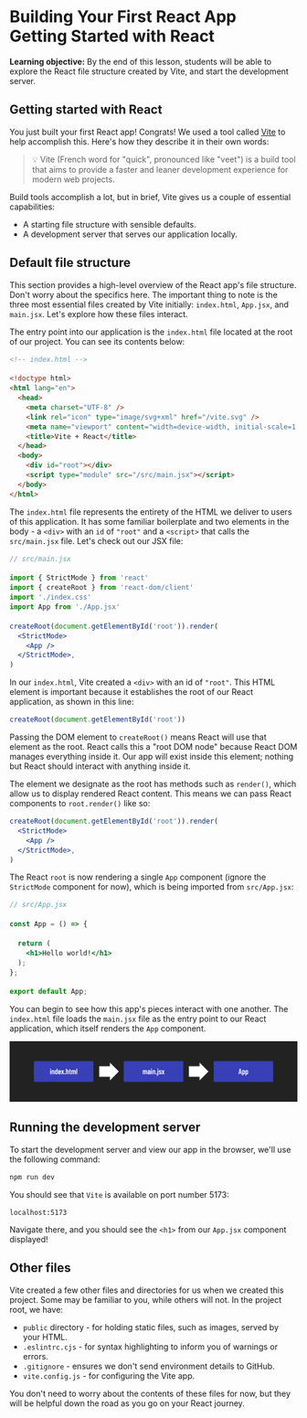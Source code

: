 <h1>
  <span class="headline">Building Your First React App</span>
  <span class="subhead">Getting Started with React</span>
</h1>

**Learning objective:** By the end of this lesson, students will be able to explore the React file structure created by Vite, and start the development server.

## Getting started with React

You just built your first React app! Congrats! We used a tool called [Vite](https://vite.dev/guide/) to help accomplish this. Here's how they describe it in their own words:

> 💡 Vite (French word for "quick", pronounced like "veet") is a build tool that aims to provide a faster and leaner development experience for modern web projects.

Build tools accomplish a lot, but in brief, Vite gives us a couple of essential capabilities:

- A starting file structure with sensible defaults.
- A development server that serves our application locally.

## Default file structure

This section provides a high-level overview of the React app's file structure. Don't worry about the specifics here. The important thing to note is the three most essential files created by Vite initially: `index.html`, `App.jsx`, and `main.jsx`. Let's explore how these files interact.

The entry point into our application is the `index.html` file located at the root of our project. You can see its contents below:

```html
<!-- index.html -->

<!doctype html>
<html lang="en">
  <head>
    <meta charset="UTF-8" />
    <link rel="icon" type="image/svg+xml" href="/vite.svg" />
    <meta name="viewport" content="width=device-width, initial-scale=1.0" />
    <title>Vite + React</title>
  </head>
  <body>
    <div id="root"></div>
    <script type="module" src="/src/main.jsx"></script>
  </body>
</html>
```

The `index.html` file represents the entirety of the HTML we deliver to users of this application. It has some familiar boilerplate and two elements in the body - a `<div>` with an `id` of `"root"` and a `<script>` that calls the `src/main.jsx` file. Let's check out our JSX file:

```jsx
// src/main.jsx

import { StrictMode } from 'react'
import { createRoot } from 'react-dom/client'
import './index.css'
import App from './App.jsx'

createRoot(document.getElementById('root')).render(
  <StrictMode>
    <App />
  </StrictMode>,
)
```

In our `index.html`, Vite created a `<div>` with an id of `"root"`. This HTML element is important because it establishes the root of our React application, as shown in this line:

```jsx
createRoot(document.getElementById('root'))
```

Passing the DOM element to `createRoot()` means React will use that element as the root. React calls this a "root DOM node" because React DOM manages everything inside it. Our app will exist inside this element; nothing but React should interact with anything inside it.

The element we designate as the root has methods such as `render()`, which allow us to display rendered React content. This means we can pass React components to `root.render()` like so:

```jsx
createRoot(document.getElementById('root')).render(
  <StrictMode>
    <App />
  </StrictMode>,
)
```

The React `root` is now rendering a single `App` component (ignore the `StrictMode` component for now), which is being imported from `src/App.jsx`:

```jsx
// src/App.jsx

const App = () => {

  return (
    <h1>Hello world!</h1>
  );
};

export default App;
```

You can begin to see how this app's pieces interact with one another. The `index.html` file loads the `main.jsx` file as the entry point to our React application, which itself renders the `App` component.

![Entry point](./assets/react-entry-point-v1.png)

## Running the development server

To start the development server and view our app in the browser, we'll use the following command:

```bash
npm run dev
```

You should see that `Vite` is available on port number 5173:

```plaintext
localhost:5173
```

Navigate there, and you should see the `<h1>` from our `App.jsx` component displayed!

## Other files

Vite created a few other files and directories for us when we created this project. Some may be familiar to you, while others will not. In the project root, we have:

- `public` directory - for holding static files, such as images, served by your HTML.
- `.eslintrc.cjs` - for syntax highlighting to inform you of warnings or errors.
- `.gitignore` - ensures we don't send environment details to GitHub.
- `vite.config.js` - for configuring the Vite app.

You don't need to worry about the contents of these files for now, but they will be helpful down the road as you go on your React journey.
